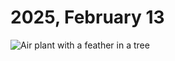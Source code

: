 # 2025, February 13



![Air plant with a feather in a tree](/photos/photo-a-day/2025/02/media/IMG_6027.jpeg)

